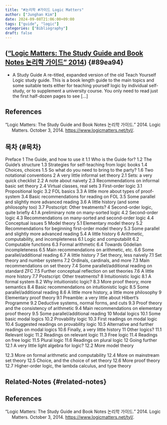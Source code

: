```yaml
---
title: "#논리학 #가이드 Logic Matters"
author: ["Junghan Kim"]
date: 2024-09-08T21:06:00+09:00
tags: ["guide", "logic"]
categories: ["Bibliography"]
draft: false
---
```


## (<a href="#citeproc_bib_item_1">“Logic Matters: The Study Guide and Book Notes 논리학 가이드” 2014</a>) {#89ea94}

-   A Study Guide A re-titled, expanded version of the old Teach Yourself Logic study guide. This is a book length guide to the main topics and some suitable texts either for teaching yourself logic by individual self-study, or to supplement a university course. You only need to read just the first half-dozen pages to see […]

## References

<style>.csl-entry{text-indent: -1.5em; margin-left: 1.5em;}</style><div class="csl-bib-body">
  <div class="csl-entry"><a id="citeproc_bib_item_1"></a>“Logic Matters: The Study Guide and Book Notes 논리학 가이드.” 2014. Logic Matters. October 3, 2014. <a href="https://www.logicmatters.net/tyl/">https://www.logicmatters.net/tyl/</a>.</div>
</div>


## 목차 {#목차}

Preface 1 The Guide, and how to use it 1.1 Who is the Guide for? 1.2 The Guide’s structure 1.3 Strategies for self-teaching from logic books 1.4 Choices, choices 1.5 So what do you need to bring to the party? 1.6 Two notational conventions 2 A very little informal set theory 2.1 Sets: a very quick checklist 2.2 A note about naivety 2.3 Recommendations on informal basic set theory 2.4 Virtual classes, real sets 3 First-order logic 3.1 Propositional logic 3.2 FOL basics 3.3 A little more about types of proof-system 3.4 Basic recommendations for reading on FOL 3.5 Some parallel and slightly more advanced reading 3.6 A little history (and some philosophy too) 3.7 Postscript: Other treatments? 4 Second-order logic, quite briefly 4.1 A preliminary note on many-sorted logic 4.2 Second-order logic 4.3 Recommendations on many-sorted and second-order logic 4.4 Conceptual issues 5 Model theory 5.1 Elementary model theory 5.2 Recommendations for beginning first-order model theory 5.3 Some parallel and slightly more advanced reading 5.4 A little history 6 Arithmetic, computability, and incompleteness 6.1 Logic and computabilit 6.2 Computable functions 6.3 Formal arithmetic 6.4 Towards Gödelian incompleteness 6.5 Main recommendations on arithmetic, etc. 6.6 Some parallel/additional reading 6.7 A little history 7 Set theory, less naively 7.1 Set theory and number systems 7.2 Ordinals, cardinals, and more 7.3 Main recommendations on set theory 7.4 Some parallel/additional reading on standard ZFC 7.5 Further conceptual reflection on set theories 7.6 A little more history 7.7 Postscript: Other treatments? 8 Intuitionistic logic 8.1 A formal system 8.2 Why intuitionistic logic? 8.3 More proof theory, more semantics 8.4 Basic recommendations on intuitionistic logic 8.5 Some parallel/additional reading 8.6 A little more history, a little more philosophy 9 Elementary proof theory 9.1 Preamble: a very little about Hilbert’s Programme 9.2 Deductive systems, normal forms, and cuts 9.3 Proof theory and the consistency of arithmetic 9.4 Main recommendations on elementary proof theory 9.5 Some parallel/additional reading 10 Modal logics 10.1 Some basic modal logics 10.2 Provability logic 10.3 First readings on modal logic 10.4 Suggested readings on provability logic 10.5 Alternative and further readings on modal logics 10.6 Finally, a very little history 11 Other logics? 11.1 Relevant logic 11.2 Readings on relevant logic 11.3 Free logic 11.4 Readings on free logic 11.5 Plural logic 11.6 Readings on plural logic 12 Going further 12.1 A very little light algebra for logic? 12.2 More model theory

12.3 More on formal arithmetic and computability 12.4 More on mainstream set theory 12.5 Choice, and the choice of set theory 12.6 More proof theory 12.7 Higher-order logic, the lambda calculus, and type theory


## Related-Notes {#related-notes}

## References

<style>.csl-entry{text-indent: -1.5em; margin-left: 1.5em;}</style><div class="csl-bib-body">
  <div class="csl-entry"><a id="citeproc_bib_item_1"></a>“Logic Matters: The Study Guide and Book Notes 논리학 가이드.” 2014. Logic Matters. October 3, 2014. <a href="https://www.logicmatters.net/tyl/">https://www.logicmatters.net/tyl/</a>.</div>
</div>
